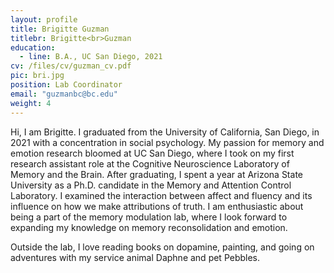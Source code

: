 ```yaml
---
layout: profile
title: Brigitte Guzman
titlebr: Brigitte<br>Guzman
education:
  - line: B.A., UC San Diego, 2021
cv: /files/cv/guzman_cv.pdf
pic: bri.jpg
position: Lab Coordinator
email: "guzmanbc@bc.edu"
weight: 4
---
```

Hi, I am Brigitte. I graduated from the University of California, San Diego, in 2021 with a concentration in social psychology. My passion for memory and emotion research bloomed at UC San Diego, where I took on my first research assistant role at the Cognitive Neuroscience Laboratory of Memory and the Brain. After graduating, I spent a year at Arizona State University as a Ph.D. candidate in the Memory and Attention Control Laboratory. I examined the interaction between affect and fluency and its influence on how we make attributions of truth. I am enthusiastic about being a part of the memory modulation lab, where I look forward to expanding my knowledge on memory reconsolidation and emotion.		

Outside the lab, I love reading books on dopamine, painting, and going on adventures with my service animal Daphne and pet Pebbles.
